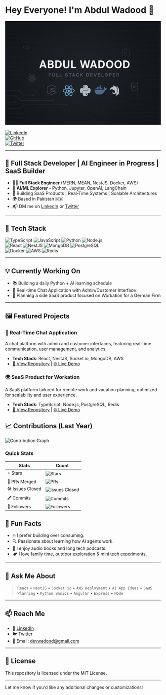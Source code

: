 # Hey Everyone! I'm Abdul Wadood 👋  
![Banner](./pro-dev.png)

[![LinkedIn](https://img.shields.io/badge/LinkedIn-Connect-blue?logo=linkedin)](https://www.linkedin.com/in/ranaabdulwadood/)  
[![GitHub](https://img.shields.io/badge/GitHub-Follow-black?logo=github)](https://github.com/devwadood)  
[![Twitter](https://img.shields.io/badge/Twitter-Follow-blue?logo=twitter)](https://twitter.com/abdulwadood918)  

---

## 🚀 Full Stack Developer | AI Engineer in Progress | SaaS Builder  

- 🧑‍💻 **Full Stack Engineer** (MERN, MEAN, NestJS, Docker, AWS)  
- 🧠 **AI/ML Explorer** - Python, Jupyter, OpenAI, LangChain  
- 🔗 Building SaaS Products | Real-Time Systems | Scalable Architectures  
- 🌍 Based in Pakistan 🇵🇰  
- 📬 DM me on [LinkedIn](https://www.linkedin.com/in/ranaabdulwadood) or [Twitter](https://twitter.com/abdulwadood918)  

---

## 🔧 Tech Stack  
![TypeScript](https://img.shields.io/badge/-TypeScript-blue?logo=typescript&logoColor=white) ![JavaScript](https://img.shields.io/badge/-JavaScript-yellow?logo=javascript&logoColor=white) ![Python](https://img.shields.io/badge/-Python-blue?logo=python&logoColor=white) ![Node.js](https://img.shields.io/badge/-Node.js-green?logo=node.js&logoColor=white)  
![React](https://img.shields.io/badge/-React-blue?logo=react&logoColor=white) ![NestJS](https://img.shields.io/badge/-NestJS-red?logo=nestjs&logoColor=white) ![MongoDB](https://img.shields.io/badge/-MongoDB-green?logo=mongodb&logoColor=white) ![PostgreSQL](https://img.shields.io/badge/-PostgreSQL-blue?logo=postgresql&logoColor=white)  
![Docker](https://img.shields.io/badge/-Docker-blue?logo=docker&logoColor=white) ![AWS](https://img.shields.io/badge/-AWS-orange?logo=amazon-aws&logoColor=white) ![Redis](https://img.shields.io/badge/-Redis-red?logo=redis&logoColor=white)  

---

## 💡 Currently Working On  

- 📚 Building a daily Python + AI learning schedule  
- 💬 Real-time Chat Application with Admin/Customer Interface  
- 🎯 Planning a side SaaS product focused on Workation for a German Firm  

---

## 🖼️ Featured Projects  

### 📡 Real-Time Chat Application  
A chat platform with admin and customer interfaces, featuring real-time communication, user management, and analytics.  
- **Tech Stack**: React, NestJS, Socket.io, MongoDB, AWS  
- [🔗 View Repository](#) | [🌐 Live Demo](#)  

### 🌍 SaaS Product for Workation  
A SaaS platform tailored for remote work and vacation planning, optimized for scalability and user experience.  
- **Tech Stack**: TypeScript, Node.js, PostgreSQL, Redis  
- [🔗 View Repository](#) | [🌐 Live Demo](#)  

## 📈 Contributions (Last Year)

![Contribution Graph](https://ghchart.rshah.org/devwadood)

### Quick Stats

| Stats            | Count                       |
|------------------|-----------------------------|
| ⭐ Stars         | ![Stars](https://img.shields.io/github/stars/devwadood?style=flat-square&logo=github) |
| 🔀 PRs Merged    | ![PRs](https://img.shields.io/badge/PRs%20Merged-123-green?style=flat-square&logo=github) |
| 🛠️ Issues Closed | ![Issues Closed](https://img.shields.io/badge/Closed%20Issues-45-blue?style=flat-square&logo=github) |
| 🖊️ Commits       | ![Commits](https://img.shields.io/badge/Commits-1.2k-yellow?style=flat-square&logo=github) |
| 👥 Followers     | ![Followers](https://img.shields.io/github/followers/devwadood?style=flat-square&logo=github) |


## 🎯 Fun Facts  

- 🔥 I prefer building over consuming.  
- 🔍 Passionate about learning how AI agents work.  
- 📖 I enjoy audio books and long tech podcasts.  
- 🏕️ I love family time, outdoor exploration & mini tech experiments.  

---

## 🧠 Ask Me About  

> `React` • `NestJS` • `Socket.io` • `AWS Deployment` • `AI App Ideas` • `SaaS Planning` • `Python Basics` • `Angular` • `Express` • `Node`  

---

## 📫 Reach Me  

- 💼 [LinkedIn](https://www.linkedin.com/in/rana-abdul-wadood)  
- 🐦 [Twitter](https://twitter.com/abdulwadood918)  
- 📧 Email: devwadood@gmail.com  

---

## 📜 License  
This repository is licensed under the MIT License.  

---

Let me know if you'd like any additional changes or customizations!
